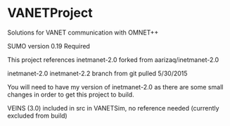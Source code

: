 VANETProject
============

Solutions for VANET communication with OMNET++

SUMO version 0.19 Required

This project references inetmanet-2.0 forked from aarizaq/inetmanet-2.0

inetmanet-2.0 inetmanet-2.2 branch from git pulled 5/30/2015

You will need to have my version of inetmanet-2.0 as there are some small changes in order to get this project to build.

VEINS (3.0) included in src in VANETSim, no reference needed (currently excluded from build)

